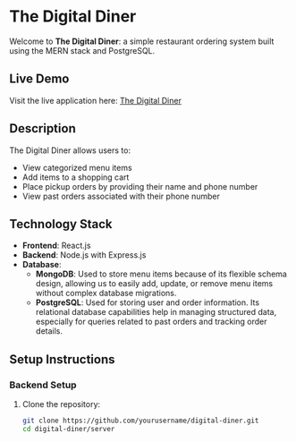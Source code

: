 # The Digital Diner

Welcome to **The Digital Diner**: a simple restaurant ordering system built using the MERN stack and PostgreSQL. 

## Live Demo

Visit the live application here: [The Digital Diner](https://eatoes-dinner.netlify.app/)

## Description

The Digital Diner allows users to:
- View categorized menu items
- Add items to a shopping cart
- Place pickup orders by providing their name and phone number
- View past orders associated with their phone number

## Technology Stack

- **Frontend**: React.js
- **Backend**: Node.js with Express.js
- **Database**:
  - **MongoDB**: Used to store menu items because of its flexible schema design, allowing us to easily add, update, or remove menu items without complex database migrations.
  - **PostgreSQL**: Used for storing user and order information. Its relational database capabilities help in managing structured data, especially for queries related to past orders and tracking order details.

## Setup Instructions

### Backend Setup

1. Clone the repository:
   ```bash
   git clone https://github.com/yourusername/digital-diner.git
   cd digital-diner/server